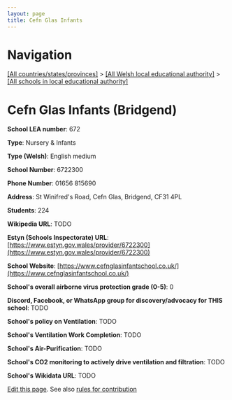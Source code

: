 ```yaml
---
layout: page
title: Cefn Glas Infants
---
```

# Navigation

[[All countries/states/provinces]](../../..) > [[All Welsh local educational authority]](../..) > [[All schools in local educational authority]](..)

# Cefn Glas Infants (Bridgend)

**School LEA number**: 672

**Type**: Nursery & Infants

**Type (Welsh)**: English medium

**School Number**: 6722300

**Phone Number**: 01656 815690

**Address**: St Winifred's Road, Cefn Glas, Bridgend, CF31 4PL

**Students**: 224

**Wikipedia URL**: TODO

**Estyn (Schools Inspectorate) URL**: [https://www.estyn.gov.wales/provider/6722300](https://www.estyn.gov.wales/provider/6722300)

**School Website**: [https://www.cefnglasinfantschool.co.uk/](https://www.cefnglasinfantschool.co.uk/)

**School's overall airborne virus protection grade (0-5)**: 0

**Discord, Facebook, or WhatsApp group for discovery/advocacy for THIS school**: TODO

**School's policy on Ventilation**: TODO

**School's Ventilation Work Completion**: TODO

**School's Air-Purification**: TODO

**School's CO2 monitoring to actively drive ventilation and filtration**: TODO

**School's Wikidata URL**: TODO




[Edit this page](https://github.com/VentilationProject/Wales/edit/prif/./Bridgend/Cefn_Glas_Infants.md). See also [rules for contribution](../../../contribution-rules/)